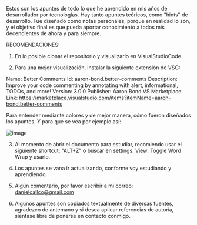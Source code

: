 Estos son los apuntes de todo lo que he aprendido en mis años de desarrollador por tecnologías. Hay tanto apuntes teóricos, como "hints" de desarrollo.
Fue diseñado como notas personales, porque en realidad lo son, y el objetivo final es que pueda aportar conocimiento a todos mis decendientes de ahora y para siempre.

RECOMENDACIONES:

1. En lo posible clonar el repositorio y visualizarlo en VisualStudioCode.

2. Para una mejor visualización, instalar la siguiente extensión de VSC:

Name: Better Comments
Id: aaron-bond.better-comments
Description: Improve your code commenting by annotating with alert, informational, TODOs, and more!
Version: 3.0.0
Publisher: Aaron Bond
VS Marketplace Link: https://marketplace.visualstudio.com/items?itemName=aaron-bond.better-comments

Para entender mediante colores y de mejor manera, cómo fueron diseñados los apuntes. Y para que se vea por ejemplo así:

![image](https://user-images.githubusercontent.com/100431019/179100262-620c8231-b14a-4189-8e4a-3ae827170e2e.png)

3. Al momento de abrir el documento para estudiar, recomiendo usar el siguiente shortcut: "ALT+Z" o buscar en settings: View: Toggle Word Wrap y usarlo.

4. Los apuntes se vana ir actualizando, conforme voy estudiando y aprendiendo.

5. Algún comentario, por favor escribir a mi correo: danielcallco@gmail.com

6. Algunos apuntes son copiados textualmente de diversas fuentes, agradezco de antemano y si desea aplicar referencias de autoría, sientase libre de ponerse en contacto conmigo.
